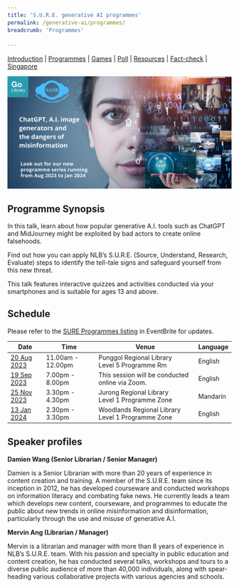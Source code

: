 ```yaml
---
title: 'S.U.R.E. generative AI programmes'
permalink: /generative-ai/programmes/
breadcrumb: 'Programmes'

---
```


[Introduction](/generative-ai/what-is-generative-ai/)  |   [Programmes](/generative-ai/programmes/)  |  [Games](/generative-ai/games/)  |  [Poll](/generative-ai/gen-ai-poll/)  | [Resources](/generative-ai/resource-toolkit/)  | [Fact-check](/generative-ai/fact-checking-tools/)  | [Singapore](/generative-ai/generative-ai-singapore/)

![](../images/eb-banner-gen-ai-2023.png)

## Programme Synopsis

In this talk, learn about how popular generative A.I. tools such as ChatGPT and MidJourney might be exploited by bad actors to create online falsehoods. 

Find out how you can apply NLB’s S.U.R.E. (Source, Understand, Research, Evaluate) steps to identify the tell-tale signs and safeguard yourself from this new threat. 

This talk features interactive quizzes and activities conducted via your smartphones and is suitable for ages 13 and above.



## Schedule

Please refer to the [SURE Programmes listing](https://www.eventbrite.com/cc/sure-programmes-2280469) in EventBrite for updates.

| Date                                                  | Time              | Venue                                                     | Language |
| ----------------------------------------------------- | ----------------- | --------------------------------------------------------- | -------- |
| [20 Aug 2023](https://nlb-genai-20aug.eventbrite.sg)  | 11.00am - 12.00pm | Punggol Regional Library <br>Level 5 Programme Rm <br>    | English  |
| [19 Sep 2023](https://nlb-genai-19sep.eventbrite.sg ) | 7.00pm - 8.00pm   | This session will be conducted online via Zoom.<br>       | English  |
| [25 Nov 2023](https://nlb-genai-25nov.eventbrite.sg)  | 3.30pm - 4.30pm   | Jurong Regional Library  <br>Level 1 Programme Zone<br>   | Mandarin |
| [13 Jan 2024](https://nlb-genai-13jan.eventbrite.sg)  | 2.30pm - 3.30pm   | Woodlands Regional Library <br>Level 1 Programme Zone<br> | English  |





## Speaker profiles

**Damien Wang (Senior Librarian / Senior Manager)**

Damien is a Senior Librarian with more than 20 years of experience in content creation and training. A member of the S.U.R.E. team since its inception in 2012, he has developed courseware and conducted workshops on information literacy and combating fake news. He currently leads a team which develops new content, courseware, and programmes to educate the public about new trends in online misinformation and disinformation, particularly through the use and misuse of generative A.I. 

 

**Mervin Ang (Librarian / Manager)**

Mervin is a librarian and manager with more than 8 years of experience in NLB’s S.U.R.E. team. With his passion and specialty in public education and content creation, he has conducted several talks, workshops and tours to a diverse public audience of more than 40,000 individuals, along with spear-heading various collaborative projects with various agencies and schools.

 
